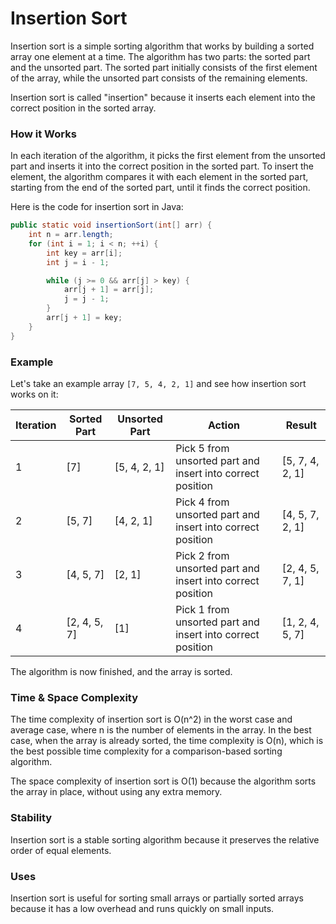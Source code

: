 Insertion Sort
=======================================
Insertion sort is a simple sorting algorithm that works by building a sorted array one element at a time. The algorithm has two parts: the sorted part and the unsorted part. The sorted part initially consists of the first element of the array, while the unsorted part consists of the remaining elements.

Insertion sort is called "insertion" because it inserts each element into the correct position in the sorted array.

### How it Works
In each iteration of the algorithm, it picks the first element from the unsorted part and inserts it into the correct position in the sorted part. To insert the element, the algorithm compares it with each element in the sorted part, starting from the end of the sorted part, until it finds the correct position.

Here is the code for insertion sort in Java:

```java
public static void insertionSort(int[] arr) {
    int n = arr.length;
    for (int i = 1; i < n; ++i) {
        int key = arr[i];
        int j = i - 1;

        while (j >= 0 && arr[j] > key) {
            arr[j + 1] = arr[j];
            j = j - 1;
        }
        arr[j + 1] = key;
    }
}
```
### Example
Let's take an example array `[7, 5, 4, 2, 1]` and see how insertion sort works on it:

| Iteration | Sorted Part  | Unsorted Part | Action                                                     | Result          |
|-----------|--------------|---------------|------------------------------------------------------------|-----------------|
| 1         | [7]          | [5, 4, 2, 1]  | Pick 5 from unsorted part and insert into correct position | [5, 7, 4, 2, 1] |
| 2         | [5, 7]       | [4, 2, 1]     | Pick 4 from unsorted part and insert into correct position | [4, 5, 7, 2, 1] |
| 3         | [4, 5, 7]    | [2, 1]        | Pick 2 from unsorted part and insert into correct position | [2, 4, 5, 7, 1] |
| 4         | [2, 4, 5, 7] | [1]           | Pick 1 from unsorted part and insert into correct position | [1, 2, 4, 5, 7] |

The algorithm is now finished, and the array is sorted.


### Time & Space Complexity
The time complexity of insertion sort is O(n^2) in the worst case and average case, where n is the number of elements in the array. In the best case, when the array is already sorted, the time complexity is O(n), which is the best possible time complexity for a comparison-based sorting algorithm.

The space complexity of insertion sort is O(1) because the algorithm sorts the array in place, without using any extra memory.

### Stability
Insertion sort is a stable sorting algorithm because it preserves the relative order of equal elements.

### Uses
Insertion sort is useful for sorting small arrays or partially sorted arrays because it has a low overhead and runs quickly on small inputs.